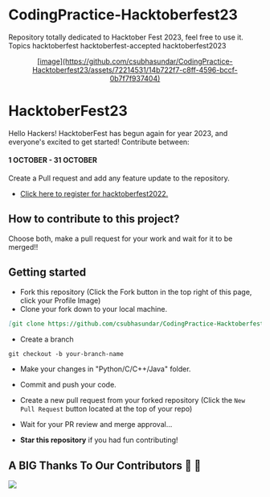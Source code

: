 # CodingPractice-Hacktoberfest23
Repository totally dedicated to Hacktober Fest 2023, feel free to use it. Topics hacktoberfest hacktoberfest-accepted hacktoberfest2023

<p align="center">
    <a href="https://hacktoberfest.com/" target="_blank">
    	[image](https://github.com/csubhasundar/CodingPractice-Hacktoberfest23/assets/72214531/14b722f7-c8ff-4596-bccf-0b7f7f937404)
    </a>
</p>

# HacktoberFest23

Hello Hackers! HacktoberFest has begun again for year 2023, and everyone's excited to get started!
Contribute between: <h4>1 OCTOBER - 31 OCTOBER</h4>

Create a Pull request and add any feature update to the repository.

* [Click here to register for hacktoberfest2022.](https://hacktoberfest.com/)

## How to contribute to this project?

Choose both, make a pull request for your work and wait for it to be merged!! 

## Getting started
* Fork this repository (Click the Fork button in the top right of this page, click your Profile Image)
* Clone your fork down to your local machine.

```markdown
[git clone https://github.com/csubhasundar/CodingPractice-Hacktoberfest23](https://github.com/csubhasundar/CodingPractice-Hacktoberfest23/tree/main)
```

* Create a branch

```markdown
git checkout -b your-branch-name
```

* Make your changes in "Python/C/C++/Java" folder.
* Commit and push your code.


* Create a new pull request from your forked repository (Click the `New Pull Request` button located at the top of your repo)
* Wait for your PR review and merge approval...
* __Star this repository__ if you had fun contributing!


## A BIG Thanks To Our Contributors :handshake: :handshake:
<a href="https://github.com/csubhasundar/CodingPractice-Hacktoberfest23/graphs/contributors">
  <img src="https://contrib.rocks/image?repo=csubhasundar/CodingPractice-Hacktoberfest23" />
</a>
